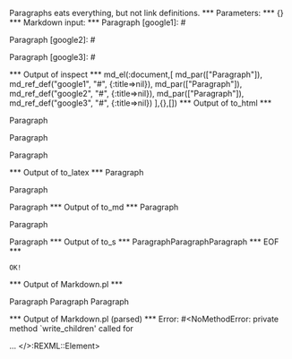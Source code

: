 Paragraphs eats everything, but not link definitions.
*** Parameters: ***
{}
*** Markdown input: ***
Paragraph
[google1]: #

Paragraph
 [google2]: #

Paragraph
  [google3]: #

*** Output of inspect ***
md_el(:document,[
	md_par(["Paragraph"]),
	md_ref_def("google1", "#", {:title=>nil}),
	md_par(["Paragraph"]),
	md_ref_def("google2", "#", {:title=>nil}),
	md_par(["Paragraph"]),
	md_ref_def("google3", "#", {:title=>nil})
],{},[])
*** Output of to_html ***
<p>Paragraph</p>

<p>Paragraph</p>

<p>Paragraph</p>
*** Output of to_latex ***
Paragraph

Paragraph

Paragraph
*** Output of to_md ***
Paragraph

Paragraph

Paragraph
*** Output of to_s ***
ParagraphParagraphParagraph
*** EOF ***



	OK!



*** Output of Markdown.pl ***
<p>Paragraph
Paragraph
Paragraph</p>

*** Output of Markdown.pl (parsed) ***
Error: #<NoMethodError: private method `write_children' called for <div> ... </>:REXML::Element>
